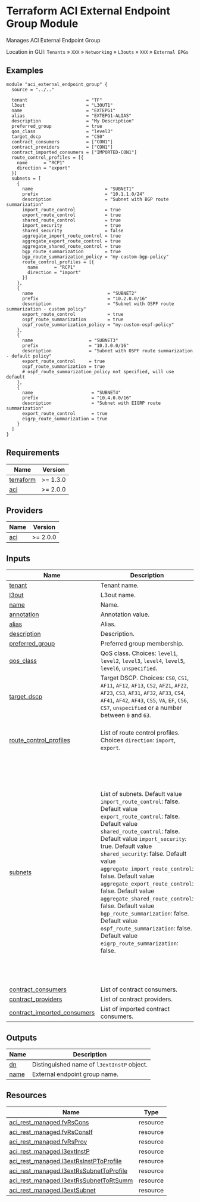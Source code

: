 <!-- BEGIN_TF_DOCS -->
# Terraform ACI External Endpoint Group Module

Manages ACI External Endpoint Group

Location in GUI:
`Tenants` » `XXX` » `Networking` » `L3outs` » `XXX` » `External EPGs`

## Examples

```hcl
module "aci_external_endpoint_group" {
  source = "../.."

  tenant                      = "TF"
  l3out                       = "L3OUT1"
  name                        = "EXTEPG1"
  alias                       = "EXTEPG1-ALIAS"
  description                 = "My Description"
  preferred_group             = true
  qos_class                   = "level3"
  target_dscp                 = "CS0"
  contract_consumers          = ["CON1"]
  contract_providers          = ["CON1"]
  contract_imported_consumers = ["IMPORTED-CON1"]
  route_control_profiles = [{
    name      = "RCP1"
    direction = "export"
  }]
  subnets = [
    {
      name                           = "SUBNET1"
      prefix                         = "10.1.1.0/24"
      description                    = "Subnet with BGP route summarization"
      import_route_control           = true
      export_route_control           = true
      shared_route_control           = true
      import_security                = true
      shared_security                = false
      aggregate_import_route_control = true
      aggregate_export_route_control = true
      aggregate_shared_route_control = true
      bgp_route_summarization        = true
      bgp_route_summarization_policy = "my-custom-bgp-policy"
      route_control_profiles = [{
        name      = "RCP1"
        direction = "import"
      }]
    },
    {
      name                            = "SUBNET2"
      prefix                          = "10.2.0.0/16"
      description                     = "Subnet with OSPF route summarization - custom policy"
      export_route_control            = true
      ospf_route_summarization        = true
      ospf_route_summarization_policy = "my-custom-ospf-policy"
    },
    {
      name                     = "SUBNET3"
      prefix                   = "10.3.0.0/16"
      description              = "Subnet with OSPF route summarization - default policy"
      export_route_control     = true
      ospf_route_summarization = true
      # ospf_route_summarization_policy not specified, will use default
    },
    {
      name                      = "SUBNET4"
      prefix                    = "10.4.0.0/16"
      description               = "Subnet with EIGRP route summarization"
      export_route_control      = true
      eigrp_route_summarization = true
    }
  ]
}
```

## Requirements

| Name | Version |
|------|---------|
| <a name="requirement_terraform"></a> [terraform](#requirement\_terraform) | >= 1.3.0 |
| <a name="requirement_aci"></a> [aci](#requirement\_aci) | >= 2.0.0 |

## Providers

| Name | Version |
|------|---------|
| <a name="provider_aci"></a> [aci](#provider\_aci) | >= 2.0.0 |

## Inputs

| Name | Description | Type | Default | Required |
|------|-------------|------|---------|:--------:|
| <a name="input_tenant"></a> [tenant](#input\_tenant) | Tenant name. | `string` | n/a | yes |
| <a name="input_l3out"></a> [l3out](#input\_l3out) | L3out name. | `string` | `null` | no |
| <a name="input_name"></a> [name](#input\_name) | Name. | `string` | n/a | yes |
| <a name="input_annotation"></a> [annotation](#input\_annotation) | Annotation value. | `string` | `null` | no |
| <a name="input_alias"></a> [alias](#input\_alias) | Alias. | `string` | `""` | no |
| <a name="input_description"></a> [description](#input\_description) | Description. | `string` | `""` | no |
| <a name="input_preferred_group"></a> [preferred\_group](#input\_preferred\_group) | Preferred group membership. | `bool` | `false` | no |
| <a name="input_qos_class"></a> [qos\_class](#input\_qos\_class) | QoS class. Choices: `level1`, `level2`, `level3`, `level4`, `level5`, `level6`, `unspecified`. | `string` | `"unspecified"` | no |
| <a name="input_target_dscp"></a> [target\_dscp](#input\_target\_dscp) | Target DSCP. Choices: `CS0`, `CS1`, `AF11`, `AF12`, `AF13`, `CS2`, `AF21`, `AF22`, `AF23`, `CS3`, `AF31`, `AF32`, `AF33`, `CS4`, `AF41`, `AF42`, `AF43`, `CS5`, `VA`, `EF`, `CS6`, `CS7`, `unspecified` or a number between `0` and `63`. | `string` | `"unspecified"` | no |
| <a name="input_route_control_profiles"></a> [route\_control\_profiles](#input\_route\_control\_profiles) | List of route control profiles. Choices `direction`: `import`, `export`. | <pre>list(object({<br/>    name      = string<br/>    direction = optional(string, "import")<br/>  }))</pre> | `[]` | no |
| <a name="input_subnets"></a> [subnets](#input\_subnets) | List of subnets. Default value `import_route_control`: false. Default value `export_route_control`: false. Default value `shared_route_control`: false. Default value `import_security`: true. Default value `shared_security`: false. Default value `aggregate_import_route_control`: false. Default value `aggregate_export_route_control`: false. Default value `aggregate_shared_route_control`: false. Default value `bgp_route_summarization`: false. Default value `ospf_route_summarization`: false. Default value `eigrp_route_summarization`: false. | <pre>list(object({<br/>    name                            = optional(string, "")<br/>    annotation                      = optional(string, null)<br/>    prefix                          = string<br/>    description                     = optional(string, "")<br/>    import_route_control            = optional(bool, false)<br/>    export_route_control            = optional(bool, false)<br/>    shared_route_control            = optional(bool, false)<br/>    import_security                 = optional(bool, true)<br/>    shared_security                 = optional(bool, false)<br/>    aggregate_import_route_control  = optional(bool, false)<br/>    aggregate_export_route_control  = optional(bool, false)<br/>    aggregate_shared_route_control  = optional(bool, false)<br/>    bgp_route_summarization         = optional(bool, false)<br/>    bgp_route_summarization_policy  = optional(string, "")<br/>    ospf_route_summarization        = optional(bool, false)<br/>    ospf_route_summarization_policy = optional(string, "")<br/>    eigrp_route_summarization       = optional(bool, false)<br/>    route_control_profiles = optional(list(object({<br/>      name      = string<br/>      direction = optional(string, "import")<br/>    })), [])<br/>  }))</pre> | `[]` | no |
| <a name="input_contract_consumers"></a> [contract\_consumers](#input\_contract\_consumers) | List of contract consumers. | `list(string)` | `[]` | no |
| <a name="input_contract_providers"></a> [contract\_providers](#input\_contract\_providers) | List of contract providers. | `list(string)` | `[]` | no |
| <a name="input_contract_imported_consumers"></a> [contract\_imported\_consumers](#input\_contract\_imported\_consumers) | List of imported contract consumers. | `list(string)` | `[]` | no |

## Outputs

| Name | Description |
|------|-------------|
| <a name="output_dn"></a> [dn](#output\_dn) | Distinguished name of `l3extInstP` object. |
| <a name="output_name"></a> [name](#output\_name) | External endpoint group name. |

## Resources

| Name | Type |
|------|------|
| [aci_rest_managed.fvRsCons](https://registry.terraform.io/providers/CiscoDevNet/aci/latest/docs/resources/rest_managed) | resource |
| [aci_rest_managed.fvRsConsIf](https://registry.terraform.io/providers/CiscoDevNet/aci/latest/docs/resources/rest_managed) | resource |
| [aci_rest_managed.fvRsProv](https://registry.terraform.io/providers/CiscoDevNet/aci/latest/docs/resources/rest_managed) | resource |
| [aci_rest_managed.l3extInstP](https://registry.terraform.io/providers/CiscoDevNet/aci/latest/docs/resources/rest_managed) | resource |
| [aci_rest_managed.l3extRsInstPToProfile](https://registry.terraform.io/providers/CiscoDevNet/aci/latest/docs/resources/rest_managed) | resource |
| [aci_rest_managed.l3extRsSubnetToProfile](https://registry.terraform.io/providers/CiscoDevNet/aci/latest/docs/resources/rest_managed) | resource |
| [aci_rest_managed.l3extRsSubnetToRtSumm](https://registry.terraform.io/providers/CiscoDevNet/aci/latest/docs/resources/rest_managed) | resource |
| [aci_rest_managed.l3extSubnet](https://registry.terraform.io/providers/CiscoDevNet/aci/latest/docs/resources/rest_managed) | resource |
<!-- END_TF_DOCS -->